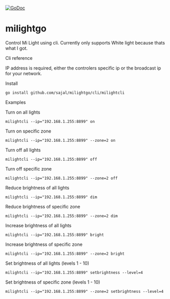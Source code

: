 [![GoDoc](https://godoc.org/github.com/sajal/milightgo?status.svg)](https://godoc.org/github.com/sajal/milightgo)
# milightgo
Control Mi Light using cli. Currently only supports White light because thats what I got.

Cli reference

IP address is required, either the controlers specific ip or the broadcast ip for your network.

Install

	go install github.com/sajal/milightgo/cli/milightcli

Examples

Turn on all lights

	milightcli --ip="192.168.1.255:8899" on

Turn on specific zone

	milightcli --ip="192.168.1.255:8899" --zone=2 on

Turn off all lights

	milightcli --ip="192.168.1.255:8899" off

Turn off specific zone

	milightcli --ip="192.168.1.255:8899" --zone=2 off

Reduce brightness of all lights

	milightcli --ip="192.168.1.255:8899" dim

Reduce brightness of specific zone

	milightcli --ip="192.168.1.255:8899" --zone=2 dim

Increase brightness of all lights

	milightcli --ip="192.168.1.255:8899" bright

Increase brightness of specific zone

	milightcli --ip="192.168.1.255:8899" --zone=2 bright

Set brightness of all lights (levels 1 - 10)

	milightcli --ip="192.168.1.255:8899" setbrightness --level=4

Set brightness of specific zone (levels 1 - 10)

	milightcli --ip="192.168.1.255:8899" --zone=2 setbrightness --level=4



